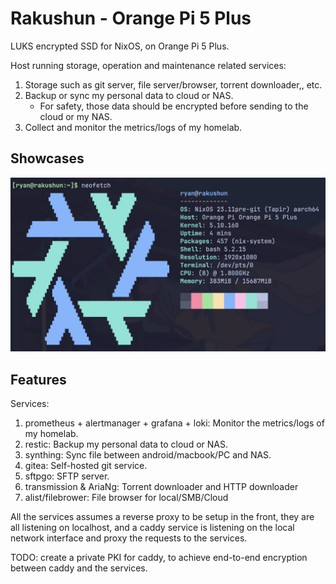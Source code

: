 # Rakushun - Orange Pi 5 Plus

LUKS encrypted SSD for NixOS, on Orange Pi 5 Plus.

Host running storage, operation and maintenance related services:

1. Storage such as git server, file server/browser, torrent downloader,, etc.
1. Backup or sync my personal data to cloud or NAS.
   - For safety, those data should be encrypted before sending to the cloud or my NAS.
1. Collect and monitor the metrics/logs of my homelab.

## Showcases

![](../../_img/2024-03-07_orangepi5plus_rakushun.webp)

## Features

Services:

1. prometheus + alertmanager + grafana + loki: Monitor the metrics/logs of my homelab.
1. restic: Backup my personal data to cloud or NAS.
1. synthing: Sync file between android/macbook/PC and NAS.
1. gitea: Self-hosted git service.
1. sftpgo: SFTP server.
1. transmission & AriaNg: Torrent downloader and HTTP downloader
1. alist/filebrower: File browser for local/SMB/Cloud

All the services assumes a reverse proxy to be setup in the front, they are all listening on
localhost, and a caddy service is listening on the local network interface and proxy the requests to
the services.

TODO: create a private PKI for caddy, to achieve end-to-end encryption between caddy and the
services.

